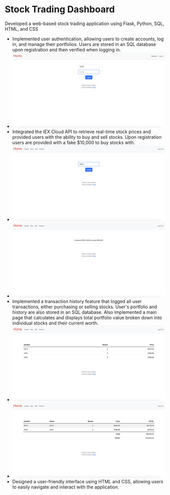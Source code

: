# Stock Trading Dashboard
Developed a web-based stock trading application using Flask, Python, SQL, HTML, and CSS

* Implemented user authentication, allowing users to create accounts, log in, and manage their portfolios. Users are stored in an SQL database upon registration and then verified when logging in.
* <img src="image1.png">
* Integrated the IEX Cloud API to retrieve real-time stock prices and provided users with the ability to buy and sell stocks. Upon registration users are provided with a fake $10,000 to buy stocks with.
* <img src="image2.png">
* <img src="image3.png">
* Implemented a transaction history feature that logged all user transactions, either purchasing or selling stocks. User's portfolio and history are also stored in an SQL database. Also implemented a main page that  calculates and displays total portfolio value broken down into individual stocks and their current worth.
* <img src="image5.png">
* <img src="image4.png">
* Designed a user-friendly interface using HTML and CSS, allowing users to easily navigate and interact with the application.
